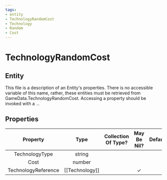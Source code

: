 ```yaml
---
tags:
- entity
- TechnologyRandomCost
- Technology
- Random
- Cost
---
```

# TechnologyRandomCost
## Entity
This file is a description of an Entity's properties. There is no accessible variable of this name, rather, these entities must be retrieved from GameData.TechnologyRandomCost. Accessing a property should be invoked with a `.`.
## Properties
|	Property	|	Type	|	Collection Of Type?	|	May Be Nil?	|	Default	|	References	|	Key	|	Notes	|
|	:-:	|	:-:	|	:-:	|	:-:	|	:-:	|	:-:	|	:-:	|	-:	|
|	TechnologyType	|	string	|		|		|		|	[[Technology]].TechnologyType	|		|	|
|	Cost	|	number	|		|		|		|		|		|	|
|	TechnologyReference	|	[[Technology]]	|		|	✓	|		|		|		|	|
